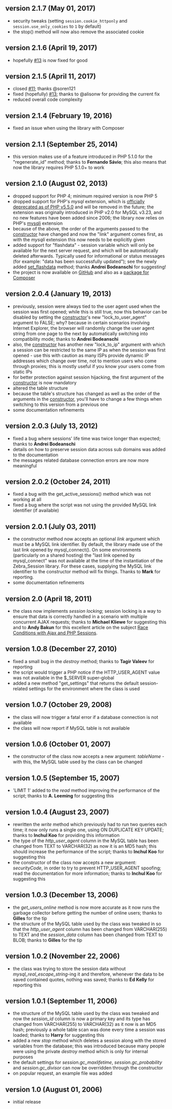 ## version 2.1.7 (May 01, 2017)

- security tweaks (setting `session.cookie_httponly` and `session.use_only_cookies` to `1` by default)
- the stop() method will now also remove the associated cookie

## version 2.1.6 (April 19, 2017)

- hopefully [#13](https://github.com/stefangabos/Zebra_Session/issues/13) is now fixed for good

## version 2.1.5 (April 11, 2017)

- closed [#11](https://github.com/stefangabos/Zebra_Session/issues/11); thanks @soren121
- fixed (hopefully) [#13](https://github.com/stefangabos/Zebra_Session/issues/13); thanks to @alisonw for providing the current fix
- reduced overall code complexity

## version 2.1.4 (February 19, 2016)

- fixed an issue when using the library with Composer

## version 2.1.1 (September 25, 2014)

- this version makes use of a feature introduced in PHP 5.1.0 for the "regenerate_id" method; thanks to **Fernando Sávio**; this also means that now the library requires PHP 5.1.0+ to work

## version 2.1.0 (August 02, 2013)

- dropped support for PHP 4; minimum required version is now PHP 5
- dropped support for PHP's *mysql* extension, which is [officially deprecated as of PHP v5.5.0](http://php.net/manual/en/changelog.mysql.php) and will be removed in the future; the extension was originally introduced in PHP v2.0 for MySQL v3.23, and no new features have been added since 2006; the library now relies on PHP's [mysqli](http://php.net/manual/en/book.mysqli.php) extension
- because of the above, the order of the arguments passed to the [constructor](http://stefangabos.ro/wp-content/docs/Zebra_Session/Zebra_Session/Zebra_Session.html#methodZebra_Session) have changed and now the "link" argument comes first, as with the *mysqli* extension this now needs to be explicitly given
- added support for "flashdata" - session variable which will only be available for the next server request, and which will be automatically deleted afterwards. Typically used for informational or status messages (for example: "data has been successfully updated"); see the newly added [set_flashdata](http://stefangabos.ro/wp-content/docs/Zebra_Session/Zebra_Session/Zebra_Session.html#methodset_flashdata) method; thanks **Andrei Bodeanschi** for suggesting!
- the project is now available on [GitHub](https://github.com/stefangabos/Zebra_Session) and also as a [package for Composer](https://packagist.org/packages/stefangabos/zebra_session)

## version 2.0.4 (January 19, 2013)

- previously, session were always tied to the user agent used when the session was first opened; while this is still true, now this behavior can be disabled by setting the [constructor](http://stefangabos.ro/wp-content/docs/Zebra_Session/Zebra_Session/Zebra_Session.html#methodZebra_Session)'s new "lock_to_user_agent" argument to FALSE; why? because in certain scenarios involving Internet Explorer, the browser will randomly change the user agent string from one page to the next by automatically switching into compatibility mode; thanks to **Andrei Bodeanschi**
- also, the [constructor](http://stefangabos.ro/wp-content/docs/Zebra_Session/Zebra_Session/Zebra_Session.html#methodZebra_Session) has another new "lock_to_ip" argument with which a session can be restricted to the same IP as when the session was first opened - use this with caution as many ISPs provide dynamic IP addresses which change over time, not to mention users who come through proxies; this is mostly useful if you know your users come from static IPs
- for better protection against session hijacking, the first argument of the [constructor](http://stefangabos.ro/wp-content/docs/Zebra_Session/Zebra_Session/Zebra_Session.html#methodZebra_Session) is now mandatory
- altered the table structure
- because the table's structure has changed as well as the order of the arguments in the [constructor](http://stefangabos.ro/wp-content/docs/Zebra_Session/Zebra_Session/Zebra_Session.html#methodZebra_Session), you'll have to change a few things when switching to this version from a previous one
- some documentation refinements

## version 2.0.3 (July 13, 2012)

- fixed a bug where sessions' life time was twice longer than expected; thanks to **Andrei Bodeanschi**
- details on how to preserve session data across sub domains was added to the documentation
- the messages related database connection errors are now more meaningful

## version 2.0.2 (October 24, 2011)

- fixed a bug with the get_active_sessions() method which was not working at all
- fixed a bug where the script was not using the provided MySQL link identifier (if available)

## version 2.0.1 (July 03, 2011)

- the constructor method now accepts an optional *link* argument which must be a MySQL link identifier. By default, the library made use of the last link opened by mysql_connect(). On some environments (particularly on a shared hosting) the "last link opened by mysql_connect" was not available at the time of the instantiation of the Zebra_Session library. For these cases, supplying the MySQL link identifier to the constructor method will fix things. Thanks to **Mark** for reporting.
- some documentation refinements

## version 2.0 (April 18, 2011)

- the class now implements <i>session locking</i>; session locking is a way to ensure that data is correctly handled in a scenario with multiple concurrent AJAX requests; thanks to **Michael Kliewe** for suggesting this and to <b>Andy Bakun</b> for this excellent article on the subject [Race Conditions with Ajax and PHP Sessions](http://thwartedefforts.org/2006/11/11/race-conditions-with-ajax-and-php-sessions/).

## version 1.0.8 (December 27, 2010)

- fixed a small bug in the *destroy* method; thanks to **Tagir Valeev** for reporting
- the script would trigger a PHP notice if the HTTP_USER_AGENT value was not available in the $_SERVER super-global
- added a new method "get_settings" that returns the default session-related settings for the environment where the class is used

## version 1.0.7 (October 29, 2008)

- the class will now trigger a fatal error if a database connection is not available
- the class will now report if MySQL table is not available

## version 1.0.6 (October 01, 2007)

- the constructor of the class now accepts a new argument: *tableName* - with this, the MySQL table used by the class can be changed

## version 1.0.5 (September 15, 2007)

- 'LIMIT 1' added to the *read* method improving the performance of the script; thanks to **A. Leeming** for suggesting this

## version 1.0.4 (August 23, 2007)

- rewritten the *write* method which previously had to run two queries each time; it now only runs a single one, using ON DUPLICATE KEY UPDATE; thanks to **Inchul Koo** for providing this information
- the type of the *http_user_agent* column in the MySQL table has been changed from TEXT to VARCHAR(32) as now it is an MD5 hash; this should increase the performance of the script; thanks to **Inchul Koo** for suggesting this
- the constructor of the class now accepts a new argument: *securityCode*, in order to try to prevent HTTP_USER_AGENT spoofing; read the documentation for more information; thanks to **Inchul Koo** for suggesting this

## version 1.0.3 (December 13, 2006)

- the *get_users_online* method is now more accurate as it now runs the garbage collector before getting the number of online users; thanks to **Gilles** for the tip
- the structure of the MySQL table used by the class was tweaked in so that the *http_user_agent* column has been changed from VARCHAR(255) to TEXT and the *session_data* column has been changed from TEXT to BLOB; thanks to **Gilles** for the tip

## version 1.0.2 (November 22, 2006)

- the class was trying to store the session data without *mysql_real_escape_string*-ing it and therefore, whenever the data to be saved contained quotes, nothing was saved; thanks to **Ed Kelly** for reporting this

## version 1.0.1 (September 11, 2006)

- the structure of the MySQL table used by the class was tweaked and now the *session_id* column is now a primary key and its type has changed from VARCHAR(255) to VARCHAR(32) as it now is an MD5 hash; previously a whole table scan was done every time a session was loaded; thanks to **Harry** for suggesting this
- added a new *stop* method which deletes a session along with the stored variables from the database; this was introduced because many people were using the private *destroy* method which is only for internal purposes
- the default settings for *session.gc_maxlifetime*, *session.gc_probability* and *session.gc_divisor* can now be overridden through the constructor
- on popular request, an example file was added

## version 1.0 (August 01, 2006)

- initial release
